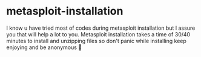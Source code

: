 # metasploit-installation
I know u have tried most of codes during metasploit installation but I assure you that will help a lot to you.   Metasploit installation takes a time of 30/40 minutes to install and unzipping files so don't  panic while installing  keep enjoying and be anonymous 🙈
